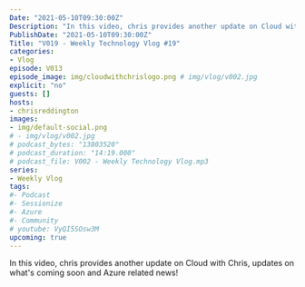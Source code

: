 ```yaml
---
Date: "2021-05-10T09:30:00Z"
Description: "In this video, chris provides another update on Cloud with Chris, updates on what's coming soon and Azure related news!"
PublishDate: "2021-05-10T09:30:00Z"
Title: "V019 - Weekly Technology Vlog #19"
categories:
- Vlog
episode: V013
episode_image: img/cloudwithchrislogo.png # img/vlog/v002.jpg
explicit: "no"
guests: []
hosts:
- chrisreddington
images:
- img/default-social.png
# - img/vlog/v002.jpg
# podcast_bytes: "13803520"
# podcast_duration: "14:19.000"
# podcast_file: V002 - Weekly Technology Vlog.mp3
series:
- Weekly Vlog
tags:
#- Podcast
#- Sessionize
#- Azure
#- Community
# youtube: VyQI5SOsw3M
upcoming: true
---
```

In this video, chris provides another update on Cloud with Chris, updates on what's coming soon and Azure related news!